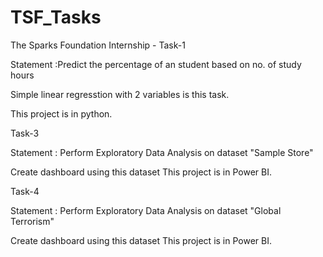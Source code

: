 # TSF_Tasks
The Sparks Foundation Internship -
Task-1

Statement :Predict the percentage of an student based on no. of study hours

Simple linear regresstion with 2 variables is this task.

This project is in python.

Task-3

Statement : Perform Exploratory Data Analysis on dataset "Sample Store"

Create dashboard using this dataset
This project is in Power BI.

Task-4

Statement : Perform Exploratory Data Analysis on dataset "Global Terrorism"

Create dashboard using this dataset
This project is in Power BI.
